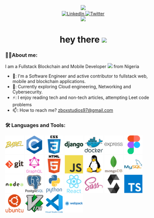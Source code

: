 <div id="header" align="center">
  <img src="https://media.giphy.com/media/qgQUggAC3Pfv687qPC/giphy.gif" width="300" />
  
  <div id="badges">
    <a href="https://www.linkedin.com/in/ebenezer-ononogbu-b1a881257">
      <img src="https://img.shields.io/badge/Linkedin-white?logo=linkedin&logoColor=blue&style=for-the-badge" alt="LinkedIn" />
    </a>
    <a href="https://twitter.com/ceoCodes">
      <img src="https://img.shields.io/badge/Twitter-blue?logo=twitter&logoColor=white&style=for-the-badge" alt="Twitter" />
    </a>
  </div>
  <img src="https://komarev.com/ghpvc/?username=E-Zbox" />
  <h1>
    hey there
    <img src="https://media.giphy.com/media/hvRJCLFzcasrR4ia7z/giphy.gif" width="30px" />
  </h1>
</div>

### 👨‍💻About me:

I am a Fullstack Blockchain and Mobile Developer <img src="https://media.giphy.com/media/WUlplcMpOCEmTGBtBW/giphy.gif" width="30"> from Nigeria

- 🔭: I'm a Software Engineer and active contributor to fullstack web, mobile and blockchain applications.
- 🌱: Currently exploring Cloud engineering, Networking and Cybersecurity.
- ⚡: I enjoy reading tech and non-tech articles, attempting Leet code problems
- 📫: How to reach me? [zboxstudios97@gmail.com](mailto:zboxstudios97@gmail.com)

### 🛠️ Languages and Tools:

<div>
  <img src="https://github.com/devicons/devicon/blob/master/icons/babel/babel-original.svg" title="Babel" alt="Babel" width="60" height="60" />
  <img src="https://github.com/devicons/devicon/blob/master/icons/c/c-original.svg" title="C" alt="C" width="60" height="60" />
  <img src="https://github.com/devicons/devicon/blob/master/icons/css3/css3-original-wordmark.svg" title="CSS3" alt="CSS3" width="60" height="60" />
  <img src="https://github.com/devicons/devicon/blob/master/icons/django/django-plain-wordmark.svg" title="Django" alt="Django" width="60" height="60" />
  <img src="https://github.com/devicons/devicon/blob/master/icons/docker/docker-original-wordmark.svg" title="Docker" alt="Docker" width="60" height="60" />
  <img src="https://github.com/devicons/devicon/blob/master/icons/express/express-original-wordmark.svg" title="Express" alt="Express" width="60" height="60" />
  <img src="https://github.com/devicons/devicon/blob/master/icons/figma/figma-original.svg" title="Figma" alt="Figma" width="60" height="60" />
  <img src="https://github.com/devicons/devicon/blob/master/icons/git/git-original-wordmark.svg" title="Git" alt="Git" width="60" height="60" />
  <img src="https://github.com/devicons/devicon/blob/master/icons/graphql/graphql-plain-wordmark.svg" title="GraphQL" alt="GraphQL" width="60" height="60" />
  <img src="https://github.com/devicons/devicon/blob/master/icons/html5/html5-original-wordmark.svg" title="HTML5" alt="HTML5" width="60" height="60" />
  <img src="https://github.com/devicons/devicon/blob/master/icons/javascript/javascript-original.svg" title="JavaScript" alt="JavaScript" width="60" height="60" />
  <img src="https://github.com/devicons/devicon/blob/master/icons/linux/linux-original.svg" title="Linux" alt="Linux" width="60" height="60" />
  <img src="https://github.com/devicons/devicon/blob/master/icons/mongodb/mongodb-original-wordmark.svg" title="MongoDb" alt="MongoDb" width="60" height="60" />
  <img src="https://github.com/devicons/devicon/blob/master/icons/mysql/mysql-original-wordmark.svg" title="MySQL" alt="MySQL" width="60" height="60" />
  <img src="https://github.com/devicons/devicon/blob/master/icons/nodejs/nodejs-original-wordmark.svg" title="NodeJS" alt="NodeJS" width="60" height="60" />
  <img src="https://github.com/devicons/devicon/blob/master/icons/postgresql/postgresql-original-wordmark.svg" title="PostgreSQL" alt="PostgreSQL" width="60" height="60" />
  <img src="https://github.com/devicons/devicon/blob/master/icons/python/python-original-wordmark.svg" title="Python" alt="Python" width="60" height="60" />
  <img src="https://github.com/devicons/devicon/blob/master/icons/react/react-original-wordmark.svg" title="React" alt="React" width="60" height="60" />
  <img src="https://github.com/devicons/devicon/blob/master/icons/sass/sass-original.svg" title="Saas" alt="Saas" width="60" height="60" />
  <img src="https://github.com/devicons/devicon/blob/master/icons/solidity/solidity-original.svg" title="Solidity" alt="Solidity" width="60" height="60" />
  <img src="https://github.com/devicons/devicon/blob/master/icons/typescript/typescript-original.svg" title="TypeScript" alt="TypeScript" width="60" height="60" />
  <img src="https://github.com/devicons/devicon/blob/master/icons/ubuntu/ubuntu-plain-wordmark.svg" title="Ubuntu" alt="Ubuntu" width="60" height="60" />
  <img src="https://github.com/devicons/devicon/blob/master/icons/vim/vim-original.svg" title="Vim" alt="Vim" width="60" height="60" />
  <img src="https://github.com/devicons/devicon/blob/master/icons/vscode/vscode-original-wordmark.svg" title="VsCode" alt="VsCode" width="60" height="60" />
  <img src="https://github.com/devicons/devicon/blob/master/icons/webpack/webpack-original-wordmark.svg" title="Webpack" alt="Webpack" width="60" height="60" />

</div>
